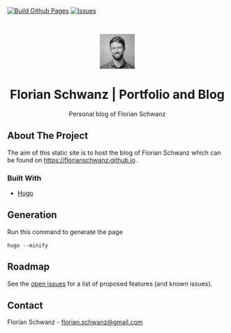 [![Build Github Pages](https://github.com/florianschwanz/florianschwanz.github.io/actions/workflows/gh-pages.yml/badge.svg)](https://github.com/florianschwanz/florianschwanz.github.io/actions/workflows/gh-pages.yml)
[![Issues](https://img.shields.io/github/issues/florianschwanz/florianschwanz.github.io)](https://github.com/florianschwanz/florianschwanz.github.io/issues)

<br />
<p align="center">
  <a href="https://img.shields.io/github/issues/florianschwanz/florianschwanz.github.io">
    <img src="./logo.png" alt="Logo" width="80" height="80">
  </a>

  <h1 align="center">Florian Schwanz | Portfolio and Blog</h1>

  <p align="center">
    Personal blog of Florian Schwanz
  </p>
</p>

## About The Project

The aim of this static site is to host the blog of Florian Schwanz which can be found on <a href="https://florianschwanz.github.io" target="_blank">https://florianschwanz.github.io</a>.

### Built With

* [Hugo](https://gohugo.io/)

## Generation

Run this command to generate the page

```
hugo --minify
```

## Roadmap

See the [open issues](https://github.com/florianschwanz/florianschwanz.github.io/issues) for a list of proposed features (and
 known issues).

## Contact

Florian Schwanz - florian.schwanz@gmail.com
